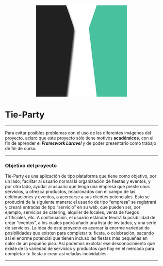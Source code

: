 <p align="center"><img src="public/images/public_images/logo.png"></p>

# Tie-Party
***
Para evitar posibles problemas con el uso de las diferentes imágenes del proyecto, aclaro que este proyecto sólo tiene motivos **académicos**, con el fin de aprender el **_Framework Laravel_** y de poder presentarlo como trabajo de fin de curso.
***

### Objetivo del proyecto
Tie-Party es una aplicación de tipo plataforma que tiene como objetivo, por un lado, facilitar al usuario normal la organización de fiestas y eventos, y por otro lado, ayudar al usuario que tenga una empresa que preste unos servicios, u ofrezca productos, relacionados con el campo de las celebraciones y eventos, a acercarse a sus clientes potenciales.
Esto se producirá de la siguiente manera: el usuario de tipo “empresa” se registrará y creará entradas de tipo “servicio” en su web, que pueden ser, por ejemplo, servicios de catering, alquiler de locales, venta de fuegos artificiales, etc. A continuación, el usuario estándar tendrá la posibilidad de crear “eventos”, a los cuales podrá añadir una lista de invitados, y una serie de servicios.
La idea de este proyecto es acercar la enorme variedad de posibilidades que existen para completar tu fiesta, o celebración, sacando así el enorme potencial que tienen incluso las fiestas más pequeñas en calor de un pequeño piso. Así podemos explotar ese desconocimiento que existe de la variedad de servicios y productos que hay en el mercado para completar tu fiesta y crear así veladas inolvidables.

***